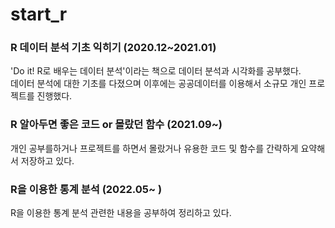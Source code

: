# start_r
### R 데이터 분석 기초 익히기 (2020.12~2021.01)
'Do it! R로 배우는 데이터 분석'이라는 책으로 데이터 분석과 시각화를 공부했다.  
데이터 분석에 대한 기초를 다졌으며 이후에는 공공데이터를 이용해서 소규모 개인 프로젝트를 진행했다.

### R 알아두면 좋은 코드 or 몰랐던 함수 (2021.09~)
개인 공부를하거나 프로젝트를 하면서 몰랐거나 유용한 코드 및 함수를 간략하게 요약해서 저장하고 있다.


### R을 이용한 통계 분석 (2022.05~ )
R을 이용한 통계 분석 관련한 내용을 공부하여 정리하고 있다.
